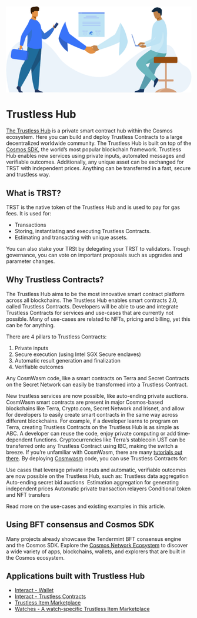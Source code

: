 ![Welcome to the Trustless Hub](./images/transfer.png)

# Trustless Hub

[The Trustless Hub](https://github.com/trstlabs/trst) is a private smart contract hub within the Cosmos ecosystem. Here you can build and deploy Trustless Contracts to a large decentralized worldwide community. The Trustless Hub is built on top of the [Cosmos SDK](https://docs.cosmos.network), the world’s most popular blockchain framework. Trustless Hub enables new services using private inputs, automated messages and verifiable outcomes.
Additionally, any unique asset can be exchanged for TRST with independent prices. Anything can be transferred in a fast, secure and trustless way.

## What is TRST?

TRST is the native token of the Trustless Hub and is used to pay for gas fees. It is used for:

* Transactions
* Storing, instantiating and executing Trustless Contracts. 
* Estimating and transacting with unique assets. 

You can also stake your TRSt by delegating your TRST to validators. Trough governance, you can vote on important proposals such as upgrades and parameter changes. 


## Why Trustless Contracts?
The Trustless Hub aims to be the most innovative smart contract platform across all blockchains. The Trustless Hub enables smart contracts 2.0, called Trustless Contracts. Developers will be able to use and integrate Trustless Contracts for services and use-cases that are currently not possible. Many of use-cases are related to NFTs, pricing and billing, yet this can be for anything.


There are 4 pillars to Trustless Contracts:
1. Private inputs
2. Secure execution (using Intel SGX Secure enclaves)
3. Automatic result generation and finalization
4. Verifiable outcomes

Any CosmWasm code, like a smart contracts on Terra and Secret Contracts on the Secret Network can easily be transformed into a Trustless Contract.

New trustless services are now possible, like auto-ending private auctions. CosmWasm smart contracts are present in major Cosmos-based blockchains like Terra, Crypto.com, Secret Network and Irisnet, and allow for developers to easily create smart contracts in the same way across different blockchains. For example, if a developer learns to program on Terra, creating Trustless Contracts on the Trustless Hub is as simple as ABC. A developer can reuse the code, enjoy private computing or add time-dependent functions. Cryptocurrencies like Terra’s stablecoin UST can be transferred onto any Trustless Contract using IBC, making the switch a breeze. If you’re unfamiliar with CosmWasm, there are many [tutorials out there](https://www.youtube.com/results?search_query=CosmWasm).
By deploying [Cosmwasm](https://cosmwasm.com/) code, you can use Trustless Contracts for:

Use cases that leverage private inputs and automatic, verifiable outcomes are now possible on the Trustless Hub, such as:
Trustless data aggregation
Auto-ending secret bid auctions 
Estimation aggregation for generating independent prices
Automatic private transaction relayers
Conditional token and NFT transfers

Read more on the use-cases and existing examples in this article.


## Using BFT consensus and Cosmos SDK

Many projects already showcase the Tendermint BFT consensus engine and the Cosmos SDK. Explore the [Cosmos Network Ecosystem](https://cosmos.network/ecosystem/apps) to discover a wide variety of apps, blockchains, wallets, and explorers that are built in the Cosmos ecosystem.

## Applications built with Trustless Hub

* [Interact - Wallet](https://interact.trustlesshub.com)
* [Interact - Trustless Contracts ](https://interact.trustlesshub.com/contracts)
* [Trustless Item Marketplace](https://marketplace.trustlesshub.com/)
* [Watches - A watch-specific Trustless Item Marketplace](https://watches.independentprices.com)
